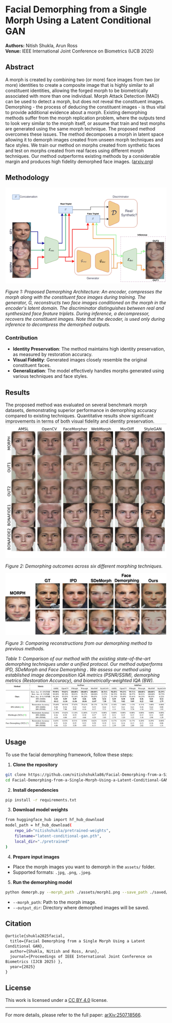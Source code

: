 # Facial Demorphing from a Single Morph Using a Latent Conditional GAN

**Authors:** Nitish Shukla, Arun Ross  
**Venue:** IEEE International Joint Conference on Biometrics (IJCB 2025) 


## Abstract

A morph is created by combining two (or more) face images from two (or more) identities to create a composite image that is highly similar to all constituent identities, allowing the forged morph to be biometrically associated with more than one individual. Morph Attack Detection (MAD) can be used to detect a morph, but does not reveal the constituent images. Demorphing - the process of deducing the constituent images - is thus vital to provide additional evidence about a morph. Existing demorphing methods suffer from the morph replication problem, where the outputs tend to look very similar to the morph itself, or assume that train and test morphs are generated using the same morph technique. The proposed method overcomes these issues. The method decomposes a morph in latent space allowing it to demorph images created from unseen morph techniques and face styles. We train our method on morphs created from synthetic faces and test on morphs created from real faces using different morph techniques. Our method outperforms existing methods by a considerable margin and produces high fidelity demorphed face images. ([arxiv.org](https://arxiv.org/html/2507.18566v1?utm_source=chatgpt.com))

## Methodology
![Methodology](assets/ijcb2025.PNG)

*Figure 1: Proposed Demorphing Architecture: An encoder, compresses the morph along with the constituent face images during training. The generator, G, reconstructs two face images conditioned on the morph in the encoder's latent domain. The discriminator distinguishes between real and synthesized face feature triplets. During inference, a decompressor, recovers the constituent images. Note that the decoder, is used only during inference to decompress the demorphed outputs.*

### Contribution
- **Identity Preservation**: The method maintains high identity preservation, as measured by restoration accuracy.
- **Visual Fidelity**: Generated images closely resemble the original constituent faces.
- **Generalization**: The model effectively handles morphs generated using various techniques and face styles.


## Results

The proposed method was evaluated on several benchmark morph datasets, demonstrating superior performance in demorphing accuracy compared to existing techniques. Quantitative results show significant improvements in terms of both visual fidelity and identity preservation.
![results](assets/ijcb2025-r1.PNG)

*Figure 2: Demorphing outcomes across six different morphing techniques.*



![results](assets/ijcb2025-r2.PNG)

*Figure 3: Comparing reconstructions from our demorphing method to previous methods.*

*Table 1: Comparison of our method with the existing state-of-the-art demorphing techniques under a unified protocol. Our method outperforms IPD, SDeMorph and Face Demorphing . We assess our method using established image decomposition IQA metrics (PSNR/SSIM), demorphing metrics (Restoration Accuracy), and biometrically-weighted IQA (BW).*
![results](assets/ijcb2025-res.PNG)



## Usage

To use the facial demorphing framework, follow these steps:

1. **Clone the repository**
```bash
git clone https://github.com/nitishshukla86/Facial-Demorphing-from-a-Single-Morph-Using-a-Latent-Conditional-GAN.git
cd Facial-Demorphing-from-a-Single-Morph-Using-a-Latent-Conditional-GAN
```

2. **Install dependencies**
```bash
pip install -r requirements.txt
```
3. **Download model weights**
```bash
from huggingface_hub import hf_hub_download
model_path = hf_hub_download(
    repo_id="nitishshukla/pretrained-weights",
    filename="latent-conditional-gan.pth",
    local_dir="./pretrained"
)
```
4. **Prepare input images**
- Place the morph images you want to demorph in the `assets/` folder.
- Supported formats: `.jpg`, `.png`, `.jpeg`.

5. **Run the demorphing model**
```bash
python demorph.py --morph_path ./assets/morph1.png --save_path ./saved/
```
- `--morph_path`: Path to the morph image.
- `--output_dir`: Directory where demorphed images will be saved.


## Citation

```
@article{shukla2025facial,
  title={Facial Demorphing from a Single Morph Using a Latent Conditional GAN},
  author={Shukla, Nitish and Ross, Arun},
  journal={Proceedings of IEEE International Joint Conference on Biometrics (IJCB 2025) },
  year={2025}
}
```

## License

This work is licensed under a [CC BY 4.0](https://creativecommons.org/licenses/by/4.0/) license.

---

For more details, please refer to the full paper: [arXiv:2507.18566](https://arxiv.org/pdf/2507.18566).

